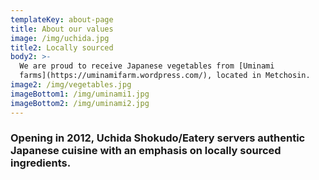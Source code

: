 ```yaml
---
templateKey: about-page
title: About our values
image: /img/uchida.jpg
title2: Locally sourced
body2: >-
  We are proud to receive Japanese vegetables from [Uminami
  farms](https://uminamifarm.wordpress.com/), located in Metchosin.
image2: /img/vegetables.jpg
imageBottom1: /img/uminami1.jpg
imageBottom2: /img/uminami2.jpg
---
```

### 

### Opening in 2012, Uchida Shokudo/Eatery servers authentic Japanese cuisine with an emphasis on locally sourced ingredients.
